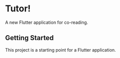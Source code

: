 # Tutor!

A new Flutter application for co-reading. 

## Getting Started

This project is a starting point for a Flutter application.

